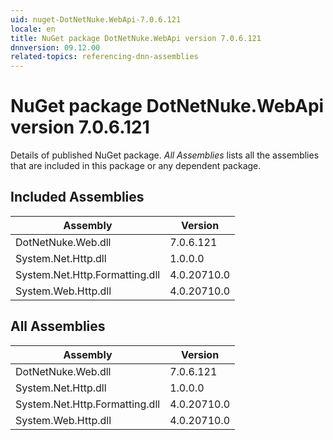 ```yaml
---
uid: nuget-DotNetNuke.WebApi-7.0.6.121
locale: en
title: NuGet package DotNetNuke.WebApi version 7.0.6.121
dnnversion: 09.12.00
related-topics: referencing-dnn-assemblies
---
```


# NuGet package DotNetNuke.WebApi version 7.0.6.121
Details of published NuGet package.
*All Assemblies* lists all the assemblies that are included in this package or any dependent package.

## Included Assemblies

|Assembly|Version|
|---|---|
|DotNetNuke.Web.dll|7.0.6.121|
|System.Net.Http.dll|1.0.0.0|
|System.Net.Http.Formatting.dll|4.0.20710.0|
|System.Web.Http.dll|4.0.20710.0|

## All Assemblies

|Assembly|Version|
|---|---|
|DotNetNuke.Web.dll|7.0.6.121|
|System.Net.Http.dll|1.0.0.0|
|System.Net.Http.Formatting.dll|4.0.20710.0|
|System.Web.Http.dll|4.0.20710.0|

